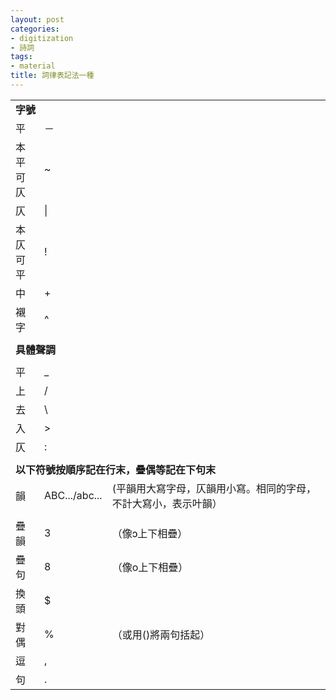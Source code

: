 ```yaml
---
layout: post
categories: 
- digitization
- 詩詞
tags:
- material
title: 詞律表記法一種
---
```


<table>
	<tbody>
		<tr><td colspan="3"><strong>字號</strong></td></tr>
		<tr><td width="30">平</td><td width="50">－</td><td></td></tr>
		<tr><td>本平可仄</td><td>~</td><td></td></tr><tr><td>仄</td><td>|</td><td></td></tr>
		<tr><td>本仄可平</td><td>!</td><td></td></tr>
		<tr><td>中</td><td>+</td><td></td></tr>
		<tr><td>襯字</td><td>^</td><td></td></tr>
		<tr><td></td><td></td><td></td></tr>
		<tr><td colspan="3"><strong>具體聲調</strong></td></tr>
		<tr><td></td><td></td><td></td></tr>
		<tr><td>平</td><td>_</td><td></td></tr>
		<tr><td>上</td><td>/</td><td></td></tr>
		<tr><td>去</td><td>\</td><td></td></tr>
		<tr><td>入</td><td>&gt;</td><td></td></tr>
		<tr><td>仄</td><td>:</td><td></td></tr>
		<tr><td></td><td></td><td></td></tr>
		<tr><td colspan="3"><strong>以下符號按順序記在行末，疊偶等記在下句末</strong></td></tr>
		<tr><td>韻</td><td>ABC.../abc...</td><td>(平韻用大寫字母，仄韻用小寫。相同的字母，不計大寫小，表示叶韻）</td></tr>
		<tr><td></td><td></td><td></td></tr>
		<tr><td>疊韻</td><td>3</td><td>（像ɔ上下相疊）</td></tr>
		<tr><td>疊句</td><td>8</td><td>（像o上下相疊）</td></tr>
		<tr><td>換頭</td><td>$</td><td></td></tr>
		<tr><td>對偶</td><td>%</td><td>（或用()將兩句括起）</td></tr>
		<tr><td>逗</td><td>,</td><td></td></tr>
		<tr><td>句</td><td>.</td><td></td></tr>
	</tbody>
</table>
